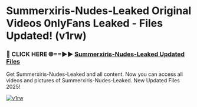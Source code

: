 # Summerxiris-Nudes-Leaked Original Videos 0nlyFans Leaked - Files Updated! (v1rw)

<h3>🔴 CLICK HERE 🌐==►► <a href="https://tinyurl.com/5h6xmrr3" rel="nofollow">Summerxiris-Nudes-Leaked Updated Files</a></h3>

Get Summerxiris-Nudes-Leaked and all content. Now you can access all videos and pictures of Summerxiris-Nudes-Leaked. New Updated Files 2025!

[![v1rw](https://i.imgur.com/KVD873Z.gif)](https://tinyurl.com/5h6xmrr3)
